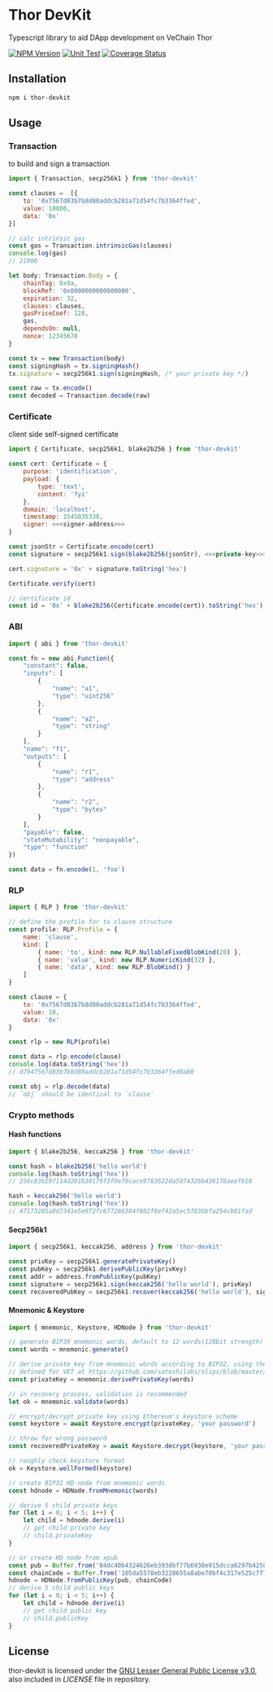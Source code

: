 # Thor DevKit

Typescript library to aid DApp development on VeChain Thor

[![NPM Version](https://badge.fury.io/js/thor-devkit.svg)](https://www.npmjs.com/package/thor-devkit)
[![Unit Test](https://github.com/vechain/thor-devkit.js/actions/workflows/test.yml/badge.svg)](https://github.com/vechain/thor-devkit.js/actions/workflows/test.yml)
[![Coverage Status](https://coveralls.io/repos/github/vechain/thor-devkit.js/badge.svg?branch=master)](https://coveralls.io/github/vechain/thor-devkit.js?branch=master)

## Installation

```bash
npm i thor-devkit
```

## Usage

### Transaction

to build and sign a transaction

```javascript
import { Transaction, secp256k1 } from 'thor-devkit'

const clauses =  [{
    to: '0x7567d83b7b8d80addcb281a71d54fc7b3364ffed',
    value: 10000,
    data: '0x'
}]

// calc intrinsic gas
const gas = Transaction.intrinsicGas(clauses)
console.log(gas)
// 21000

let body: Transaction.Body = {
    chainTag: 0x9a,
    blockRef: '0x0000000000000000',
    expiration: 32,
    clauses: clauses,
    gasPriceCoef: 128,
    gas,
    dependsOn: null,
    nonce: 12345678
}

const tx = new Transaction(body)
const signingHash = tx.signingHash()
tx.signature = secp256k1.sign(signingHash, /* your private key */)

const raw = tx.encode()
const decoded = Transaction.decode(raw)
```

### Certificate

client side self-signed certificate

```javascript
import { Certificate, secp256k1, blake2b256 } from 'thor-devkit'

const cert: Certificate = {
    purpose: 'identification',
    payload: {
        type: 'text',
        content: 'fyi'
    },
    domain: 'localhost',
    timestamp: 1545035330,
    signer: <<<signer-address>>>
}

const jsonStr = Certificate.encode(cert)
const signature = secp256k1.sign(blake2b256(jsonStr), <<<private-key>>>)

cert.signature = '0x' + signature.toString('hex')

Certificate.verify(cert)

// certificate id
const id = '0x' + blake2b256(Certificate.encode(cert)).toString('hex')
```

### ABI

```javascript
import { abi } from 'thor-devkit'

const fn = new abi.Function({
    "constant": false,
    "inputs": [
        {
            "name": "a1",
            "type": "uint256"
        },
        {
            "name": "a2",
            "type": "string"
        }
    ],
    "name": "f1",
    "outputs": [
        {
            "name": "r1",
            "type": "address"
        },
        {
            "name": "r2",
            "type": "bytes"
        }
    ],
    "payable": false,
    "stateMutability": "nonpayable",
    "type": "function"
})

const data = fn.encode(1, 'foo')
```

### RLP

```javascript
import { RLP } from 'thor-devkit'

// define the profile for tx clause structure
const profile: RLP.Profile = {
    name: 'clause',
    kind: [
        { name: 'to', kind: new RLP.NullableFixedBlobKind(20) },
        { name: 'value', kind: new RLP.NumericKind(32) },
        { name: 'data', kind: new RLP.BlobKind() }
    ]
}

const clause = {
    to: '0x7567d83b7b8d80addcb281a71d54fc7b3364ffed',
    value: 10,
    data: '0x'
}

const rlp = new RLP(profile)

const data = rlp.encode(clause)
console.log(data.toString('hex'))
// d7947567d83b7b8d80addcb281a71d54fc7b3364ffed0a80

const obj = rlp.decode(data)
// `obj` should be identical to `clause`
```

### Crypto methods

#### Hash functions

```javascript
import { blake2b256, keccak256 } from 'thor-devkit'

const hash = blake2b256('hello world')
console.log(hash.toString('hex'))
// 256c83b297114d201b30179f3f0ef0cace9783622da5974326b436178aeef610

hash = keccak256('hello world')
console.log(hash.toString('hex'))
// 47173285a8d7341e5e972fc677286384f802f8ef42a5ec5f03bbfa254cb01fad
```

#### Secp256k1

```javascript
import { secp256k1, keccak256, address } from 'thor-devkit'

const privKey = secp256k1.generatePrivateKey()
const pubKey = secp256k1.derivePublicKey(privKey)
const addr = address.fromPublicKey(pubKey)
const signature = secp256k1.sign(keccak256('hello world'), privKey)
const recoveredPubKey = secp256k1.recover(keccak256('hello world'), signature)
```

#### Mnemonic & Keystore

```javascript
import { mnemonic, Keystore, HDNode } from 'thor-devkit'

// generate BIP39 mnemonic words, default to 12 words(128bit strength)
const words = mnemonic.generate()

// derive private key from mnemonic words according to BIP32, using the path `m/44'/818'/0'/0`.
// defined for VET at https://github.com/satoshilabs/slips/blob/master/slip-0044.md
const privateKey = mnemonic.derivePrivateKey(words)

// in recovery process, validation is recommended
let ok = mnemonic.validate(words)

// encrypt/decrypt private key using Ethereum's keystore scheme
const keystore = await Keystore.encrypt(privateKey, 'your password')

// throw for wrong password
const recoveredPrivateKey = await Keystore.decrypt(keystore, 'your password')

// roughly check keystore format
ok = Keystore.wellFormed(keystore)

// create BIP32 HD node from mnemonic words
const hdnode = HDNode.fromMnemonic(words)

// derive 5 child private keys
for (let i = 0; i < 5; i++) {
    let child = hdnode.derive(i)
    // get child private key
    // child.privateKey
}

// or create HD node from xpub
const pub = Buffer.from('04dc40b4324626eb393dbf77b6930e915dcca6297b42508adb743674a8ad5c69a046010f801a62cb945a6cb137a050cefaba0572429fc4afc57df825bfca2f219a', 'hex')
const chainCode = Buffer.from('105da5578eb3228655a8abe70bf4c317e525c7f7bb333634f5b7d1f70e111a33', 'hex')
hdnode = HDNode.fromPublicKey(pub, chainCode)
// derive 5 child public keys
for (let i = 0; i < 5; i++) {
    let child = hdnode.derive(i)
    // get child public key
    // child.publicKey
}
```


## License

thor-devkit is licensed under the
[GNU Lesser General Public License v3.0](https://www.gnu.org/licenses/lgpl-3.0.html), also included
in *LICENSE* file in repository.
